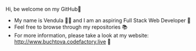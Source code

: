 Hi, be welcome on my GitHub👋
- My name is Vendula 💁‍♀️ and I am an aspiring Full Stack Web Developer 🐢
- Feel free to browse through my repositories 📚
- For more information, please take a look at my website: http://www.buchtova.codefactory.live 🔗
